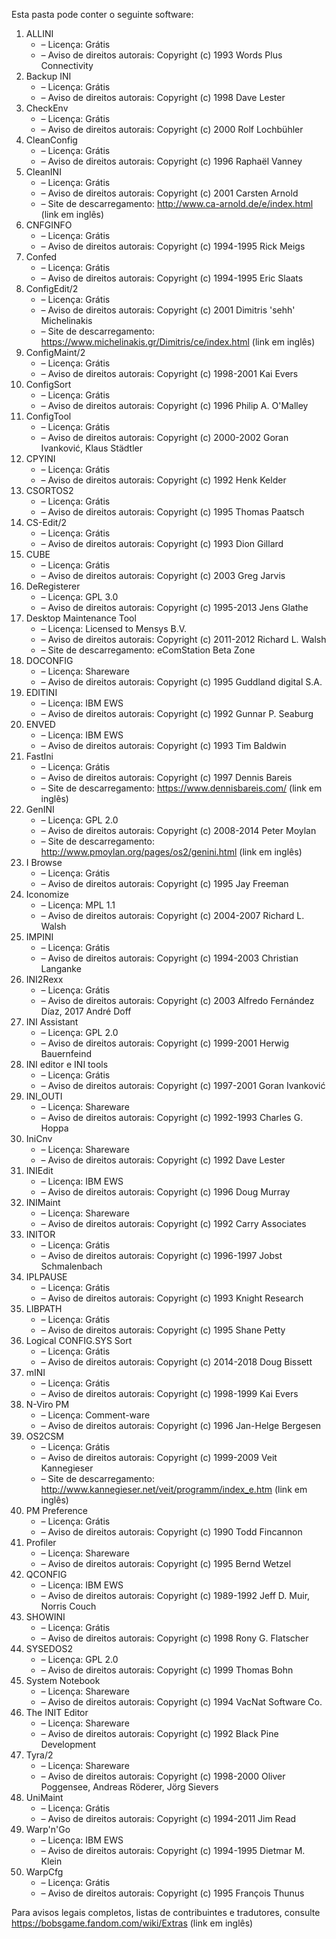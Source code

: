 ﻿Esta pasta pode conter o seguinte software:

1. ALLINI
   - – Licença: Grátis
   - – Aviso de direitos autorais: Copyright (c) 1993 Words Plus Connectivity
2. Backup INI
   - – Licença: Grátis
   - – Aviso de direitos autorais: Copyright (c) 1998 Dave Lester
3. CheckEnv
   - – Licença: Grátis
   - – Aviso de direitos autorais: Copyright (c) 2000 Rolf Lochbühler
4. CleanConfig
   - – Licença: Grátis
   - – Aviso de direitos autorais: Copyright (c) 1996 Raphaël Vanney
5. CleanINI
   - – Licença: Grátis
   - – Aviso de direitos autorais: Copyright (c) 2001 Carsten Arnold
   - – Site de descarregamento: http://www.ca-arnold.de/e/index.html (link em inglês)
6. CNFGINFO
   - – Licença: Grátis
   - – Aviso de direitos autorais: Copyright (c) 1994-1995 Rick Meigs
7. Confed
   - – Licença: Grátis
   - – Aviso de direitos autorais: Copyright (c) 1994-1995 Eric Slaats
8. ConfigEdit/2
   - – Licença: Grátis
   - – Aviso de direitos autorais: Copyright (c) 2001 Dimitris 'sehh' Michelinakis
   - – Site de descarregamento: https://www.michelinakis.gr/Dimitris/ce/index.html (link em inglês)
9. ConfigMaint/2
   - – Licença: Grátis
   - – Aviso de direitos autorais: Copyright (c) 1998-2001 Kai Evers
10. ConfigSort
    - – Licença: Grátis
    - – Aviso de direitos autorais: Copyright (c) 1996 Philip A. O'Malley
11. ConfigTool
    - – Licença: Grátis
    - – Aviso de direitos autorais: Copyright (c) 2000-2002 Goran Ivanković, Klaus Städtler
12. CPYINI
    - – Licença: Grátis
    - – Aviso de direitos autorais: Copyright (c) 1992 Henk Kelder
13. CSORTOS2
    - – Licença: Grátis
    - – Aviso de direitos autorais: Copyright (c) 1995 Thomas Paatsch
14. CS-Edit/2
    - – Licença: Grátis
    - – Aviso de direitos autorais: Copyright (c) 1993 Dion Gillard
15. CUBE
    - – Licença: Grátis
    - – Aviso de direitos autorais: Copyright (c) 2003 Greg Jarvis
16. DeRegisterer
    - – Licença: GPL 3.0
    - – Aviso de direitos autorais: Copyright (c) 1995-2013 Jens Glathe
16. Desktop Maintenance Tool
    - – Licença: Licensed to Mensys B.V.
    - – Aviso de direitos autorais: Copyright (c) 2011-2012 Richard L. Walsh
    - – Site de descarregamento: eComStation Beta Zone
17. DOCONFIG
    - – Licença: Shareware
    - – Aviso de direitos autorais: Copyright (c) 1995 Guddland digital S.A.
18. EDITINI
    - – Licença: IBM EWS
    - – Aviso de direitos autorais: Copyright (c) 1992 Gunnar P. Seaburg
19. ENVED
    - – Licença: IBM EWS
    - – Aviso de direitos autorais: Copyright (c) 1993 Tim Baldwin
20. FastIni
    - – Licença: Grátis
    - – Aviso de direitos autorais: Copyright (c) 1997 Dennis Bareis
    - – Site de descarregamento: https://www.dennisbareis.com/ (link em inglês)
21. GenINI
    - – Licença: GPL 2.0
    - – Aviso de direitos autorais: Copyright (c) 2008-2014 Peter Moylan
    - – Site de descarregamento: http://www.pmoylan.org/pages/os2/genini.html (link em inglês)
22. I Browse
    - – Licença: Grátis
    - – Aviso de direitos autorais: Copyright (c) 1995 Jay Freeman
23. Iconomize
    - – Licença: MPL 1.1
    - – Aviso de direitos autorais: Copyright (c) 2004-2007 Richard L. Walsh
24. IMPINI
    - – Licença: Grátis
    - – Aviso de direitos autorais: Copyright (c) 1994-2003 Christian Langanke
25. INI2Rexx
    - – Licença: Grátis
    - – Aviso de direitos autorais: Copyright (c) 2003 Alfredo Fernández Díaz, 2017 André Doff
26. INI Assistant
    - – Licença: GPL 2.0
    - – Aviso de direitos autorais: Copyright (c) 1999-2001 Herwig Bauernfeind
27. INI editor e INI tools
    - – Licença: Grátis
    - – Aviso de direitos autorais: Copyright (c) 1997-2001 Goran Ivanković
28. INI_OUTI
    - – Licença: Shareware
    - – Aviso de direitos autorais: Copyright (c) 1992-1993 Charles G. Hoppa
29. IniCnv
    - – Licença: Shareware
    - – Aviso de direitos autorais: Copyright (c) 1992 Dave Lester
30. INIEdit
    - – Licença: IBM EWS
    - – Aviso de direitos autorais: Copyright (c) 1996 Doug Murray
31. INIMaint
    - – Licença: Shareware
    - – Aviso de direitos autorais: Copyright (c) 1992 Carry Associates
32. INITOR
    - – Licença: Grátis
    - – Aviso de direitos autorais: Copyright (c) 1996-1997 Jobst Schmalenbach
33. IPLPAUSE
    - – Licença: Grátis
    - – Aviso de direitos autorais: Copyright (c) 1993 Knight Research
34. LIBPATH
    - – Licença: Grátis
    - – Aviso de direitos autorais: Copyright (c) 1995 Shane Petty
35. Logical CONFIG.SYS Sort
    - – Licença: Grátis
    - – Aviso de direitos autorais: Copyright (c) 2014-2018 Doug Bissett
36. mINI
    - – Licença: Grátis
    - – Aviso de direitos autorais: Copyright (c) 1998-1999 Kai Evers
37. N-Viro PM
    - – Licença: Comment-ware
    - – Aviso de direitos autorais: Copyright (c) 1996 Jan-Helge Bergesen
38. OS2CSM
    - – Licença: Grátis
    - – Aviso de direitos autorais: Copyright (c) 1999-2009 Veit Kannegieser
    - – Site de descarregamento: http://www.kannegieser.net/veit/programm/index_e.htm (link em inglês)
39. PM Preference
    - – Licença: Grátis
    - – Aviso de direitos autorais: Copyright (c) 1990 Todd Fincannon
40. Profiler
    - – Licença: Shareware
    - – Aviso de direitos autorais: Copyright (c) 1995 Bernd Wetzel
41. QCONFIG
    - – Licença: IBM EWS
    - – Aviso de direitos autorais: Copyright (c) 1989-1992 Jeff D. Muir, Norris Couch
42. SHOWINI
    - – Licença: Grátis
    - – Aviso de direitos autorais: Copyright (c) 1998 Rony G. Flatscher
43. SYSEDOS2
    - – Licença: GPL 2.0
    - – Aviso de direitos autorais: Copyright (c) 1999 Thomas Bohn
44. System Notebook
    - – Licença: Shareware
    - – Aviso de direitos autorais: Copyright (c) 1994 VacNat Software Co.
45. The INIT Editor
    - – Licença: Shareware
    - – Aviso de direitos autorais: Copyright (c) 1992 Black Pine Development
46. Tyra/2
    - – Licença: Shareware
    - – Aviso de direitos autorais: Copyright (c) 1998-2000 Oliver Poggensee, Andreas Röderer, Jörg Sievers
47. UniMaint
    - – Licença: Grátis
    - – Aviso de direitos autorais: Copyright (c) 1994-2011 Jim Read
48. Warp'n'Go
    - – Licença: IBM EWS
    - – Aviso de direitos autorais: Copyright (c) 1994-1995 Dietmar M. Klein
49. WarpCfg
    - – Licença: Grátis
    - – Aviso de direitos autorais: Copyright (c) 1995 François Thunus

Para avisos legais completos, listas de contribuintes e tradutores, consulte https://bobsgame.fandom.com/wiki/Extras (link em inglês)
